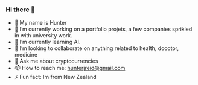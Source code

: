 ### Hi there 👋
- 💢 My name is Hunter
- 🔭 I’m currently working on a portfolio projets, a few companies sprikled in with university work.
- 🌱 I’m currently learning AI.
- 👯 I’m looking to collaborate on anything related to health, docotor, medicine
- 💬 Ask me about cryptocurrencies
- 📫 How to reach me: hunterjreid@gmail.com
- ⚡ Fun fact: Im from New Zealand 

